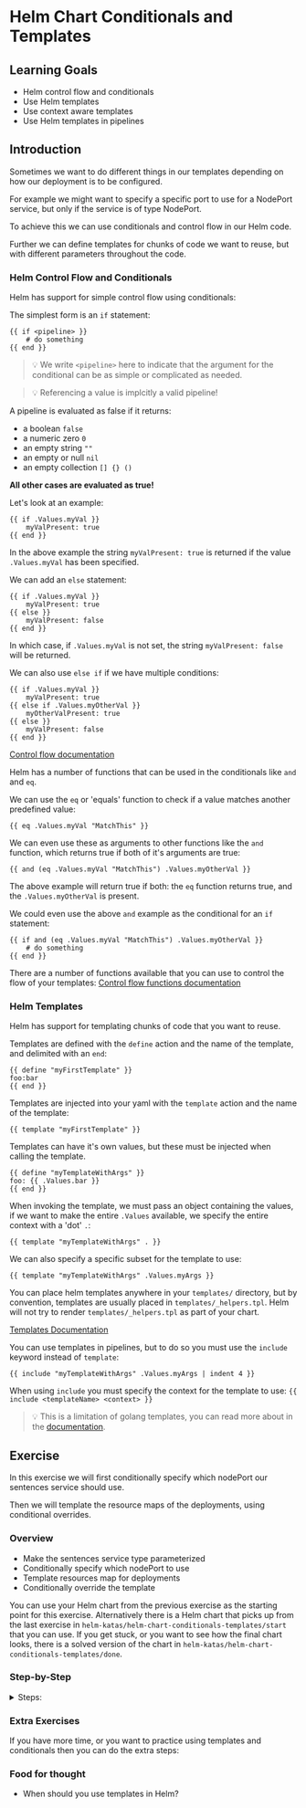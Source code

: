 # Helm Chart Conditionals and Templates

## Learning Goals

- Helm control flow and conditionals
- Use Helm templates
- Use context aware templates
- Use Helm templates in pipelines

## Introduction

Sometimes we want to do different things in our templates depending on how our deployment is to be configured.

For example we might want to specify a specific port to use for a NodePort service, but only if the service is of type NodePort.

To achieve this we can use conditionals and control flow in our Helm code.

Further we can define templates for chunks of code we want to reuse, but with different parameters throughout the code.

### Helm Control Flow and Conditionals

Helm has support for simple control flow using conditionals:

The simplest form is an `if` statement:

```
{{ if <pipeline> }}
    # do something
{{ end }}
```
> :bulb: We write `<pipeline>` here to indicate that the argument for the conditional can be as simple or complicated as needed.

> :bulb: Referencing a value is implcitly a valid pipeline!

A pipeline is evaluated as false if it returns:
- a boolean `false`
- a numeric zero `0`
- an empty string `""`
- an empty or null `nil`
- an empty collection `[] {} ()`

**All other cases are evaluated as true!**

Let's look at an example:
```
{{ if .Values.myVal }}
    myValPresent: true
{{ end }}
```
In the above example the string `myValPresent: true` is returned if the value `.Values.myVal` has been specified.

We can add an `else` statement:

```
{{ if .Values.myVal }}
    myValPresent: true
{{ else }}
    myValPresent: false
{{ end }}
```
In which case, if `.Values.myVal` is not set, the string `myValPresent: false` will be returned.

We can also use `else if` if we have multiple conditions:

```
{{ if .Values.myVal }}
    myValPresent: true
{{ else if .Values.myOtherVal }}
    myOtherValPresent: true
{{ else }}
    myValPresent: false
{{ end }}
```

[Control flow documentation](https://helm.sh/docs/chart_template_guide/control_structures/)

Helm has a number of functions that can be used in the conditionals like `and` and `eq`.

We can use the `eq` or 'equals' function to check if a value matches another predefined value:
```
{{ eq .Values.myVal "MatchThis" }}
```

We can even use these as arguments to other functions like the `and` function, which returns true if both of it's arguments are true:

```
{{ and (eq .Values.myVal "MatchThis") .Values.myOtherVal }}
```

The above example will return true if both: the `eq` function returns true, and the `.Values.myOtherVal` is present.

We could even use the above `and` example as the conditional for an `if` statement:

```
{{ if and (eq .Values.myVal "MatchThis") .Values.myOtherVal }}
    # do something
{{ end }}
```

There are a number of functions available that you can use to control the flow of your templates: [Control flow functions documentation](https://helm.sh/docs/chart_template_guide/function_list/#logic-and-flow-control-functions)

### Helm Templates

Helm has support for templating chunks of code that you want to reuse.

Templates are defined with the `define` action and the name of the template, and delimited with an `end`:

```
{{ define "myFirstTemplate" }}
foo:bar
{{ end }}
```

Templates are injected into your yaml with the `template` action and the name of the template:

```
{{ template "myFirstTemplate" }}
```

Templates can have it's own values, but these must be injected when calling the template.

```
{{ define "myTemplateWithArgs" }}
foo: {{ .Values.bar }}
{{ end }}
```

When invoking the template, we must pass an object containing the values, if we want to make the entire `.Values` available, we specify the entire context with a 'dot' `.`:

```
{{ template "myTemplateWithArgs" . }}
```

We can also specify a specific subset for the template to use:

```
{{ template "myTemplateWithArgs" .Values.myArgs }}
```

You can place helm templates anywhere in your `templates/` directory, but by convention, templates are usually placed in `templates/_helpers.tpl`.
Helm will not try to render `templates/_helpers.tpl` as part of your chart.

[Templates Documentation](https://helm.sh/docs/chart_best_practices/templates/#helm)

You can use templates in pipelines, but to do so you must use the `include` keyword instead of `template`:

```
{{ include "myTemplateWithArgs" .Values.myArgs | indent 4 }}
```

When using `include` you must specify the context for the template to use: `{{ include <templateName> <context> }}`

> :bulb: This is a limitation of golang templates, you can read more about in the [documentation](https://helm.sh/docs/howto/charts_tips_and_tricks/#using-the-include-function).

## Exercise

In this exercise we will first conditionally specify which nodePort our sentences service should use.

Then we will template the resource maps of the deployments, using conditional overrides.

### Overview

- Make the sentences service type parameterized
- Conditionally specify which nodePort to use
- Template resources map for deployments
- Conditionally override the template

You can use your Helm chart from the previous exercise as the starting point for this exercise.
Alternatively there is a Helm chart that picks up from the last exercise in `helm-katas/helm-chart-conditionals-templates/start` that you can use.
If you get stuck, or you want to see how the final chart looks, there is a solved version of the chart in `helm-katas/helm-chart-conditionals-templates/done`.

### Step-by-Step

<details>
<summary>Steps:</summary>

**Make the sentences service type parameterized**

First let's have a look at the sentences service template, the file is located in `sentence-app/templates/sentences-svc.yaml`

<details>
<summary>Default sentences-svc.yaml</summary>
```yaml
apiVersion: v1
kind: Service
metadata:
  labels:
    app: sentences
    component: main
  name: sentence
spec:
  ports:
  - port: 8080
    protocol: TCP
    targetPort: 8080
  selector:
    app: sentences
    component: main
  type: NodePort
```
</details>

The type and ports for the service are hard-coded in the service template.

Let's make the type a parameter:

```yaml
apiVersion: v1
kind: Service
...
spec:
  ...
  type: {{ .Values.sentences.service.type }}
```

Add the type to your `values.yaml`:
```yaml
sentences:
  ...
  service:
    type: ClusterIP
```

Let's try to render the service template:

```sh
$ helm template sentence-app --show-only templates/sentences-svc.yaml
---
# Source: sentence-app/templates/sentences-svc.yaml
apiVersion: v1
kind: Service
...
spec:
  ...
  type: ClusterIP
```

Sweet, that works.
Let's try to change the `type` in your `values.yaml` to `NodePort`.

Render the template again, and verify that it is now set to `NodePort`.

**Conditionally specify which nodePort to use**

When using the `NodePort` service type, Kubernetes allows us to specify which port we would like to use.
This argument is only relevant when using the `NodePort` service type, so let's make a conditional that only adds the port if the type is NodePort.

Add the port to your `values.yaml`:

```yaml
sentences:
  ...
  service:
    type: NodePort
    nodePort: 31234
```

We add the conditional to the `ports` map of the service spec in your sentences service template:

```yaml
apiVersion: v1
kind: Service
...
spec:
  ports:
  - port: 8080
    protocol: TCP
    targetPort: 8080
    {{- if and (eq .Values.sentences.service.type "NodePort") .Values.sentences.service.nodePort }}
    nodePort: {{ .Values.sentences.service.nodePort }}
    {{- end }}
  ...
  type: {{ .Values.sentences.service.type }}
```
> :bulb: Notice the use of `{{-` and `-}}` to remove whitespace around the injected value in the if statement.

The above `if` statement is true if both the `type` is set to `NodePort` and the value `nodePort` has been specified.

Try to render the template:

```sh
$ helm template sentence-app --show-only templates/sentences-svc.yaml
---
# Source: sentence-app/templates/sentences-svc.yaml
apiVersion: v1
kind: Service
...
spec:
  ports:
  - port: 8080
    protocol: TCP
    targetPort: 8080
    nodePort: 31234
  ...
  type: NodePort
```

Now let's try to change the type back to `ClusterIP` in the values file, and render the template again:

```sh
$ helm template sentence-app --show-only templates/sentences-svc.yaml
---
# Source: sentence-app/templates/sentences-svc.yaml
apiVersion: v1
kind: Service
...
spec:
  ports:
  - port: 8080
    protocol: TCP
    targetPort: 8080
  ...
  type: ClusterIP
```

So that we can verify that the `nodePort` key is only added when the `type` is set to `NodePort`.

**Template resources map for deployments**

In the [previous exercise](https://github.com/eficode-academy/helm-katas/blob/main/helm-chart-whitespace-pipelines-functions.md) we learned how to parameterize the `resoruces` map of our deployments.

Now we would like to have a sensible default for our pod resources, with the ability to override the default on a per service basis.

To do this we will use a `template`.

Let's create a template file:

```sh
touch sentence-app/templates/_helpers.tpl
```
> :bulb: You can create the file in any way you want, it just has to be placed in the `templates` directory.

Open the file in your text editor and the following code:

```yaml
{{- define "resources" -}}
resources:
  requests:
    cpu: 0.50
    memory: "500Mi"
  limits:
    cpu: 1.0
    memory: "1000Mi"
{{- end -}}
```

This is just a simple template that will insert the above yaml map.

Let's use it in your sentences deployment, edit the file `sentence-app/templates/sentences-deployment.yaml` and change:

```yaml
apiVersion: apps/v1
kind: Deployment
...
spec:
  ...
  template:
    ...
    spec:
      containers:
      - ...
        resources:
          {{- .Values.sentences.resources | toYaml | nindent 10 }}
```

To:

```yaml
apiVersion: apps/v1
kind: Deployment
...
spec:
  ...
  template:
    ...
    spec:
      containers:
      - ...
        {{ template "resources" }}
```

Render the template:

```sh
helm template sentence-app --show-only templates/sentences-deployment.yaml
---
# Source: sentence-app/templates/sentences-deployment.yaml
apiVersion: apps/v1
kind: Deployment
...
spec:
  ...
  template:
    ...
    spec:
      containers:
      - ...
        resources:
  requests:
    cpu: 0.50
    memory: "500Mi"
  limits:
    cpu: 1.0
    memory: "1000Mi"
```

So far so good, but we have to fix the indentation.

In order to that we will change the `template` to an `include` in your sentences deployment, so that we can use a pipeline and the `nindent` function:

```yaml
apiVersion: apps/v1
kind: Deployment
...
spec:
  ...
  template:
    ...
    spec:
      containers:
      - ...
        {{- include "resources" . | nindent 8 }}
```

> :bulb: Also notice that we use `{{-` to remove whitespace before the template is injected.

Render the template again:

```sh
helm template sentence-app --show-only templates/sentences-deployment.yaml
---
# Source: sentence-app/templates/sentences-deployment.yaml
apiVersion: apps/v1
kind: Deployment
...
spec:
  ...
  template:
    ...
    spec:
      containers:
      - ...
        resources:
          requests:
            cpu: 0.50
            memory: "500Mi"
          limits:
            cpu: 1.0
            memory: "1000Mi"
```

There we go!

**Conditionally override the template**

But now our sentences deployment will always use the resources map specified in the template, so lets add a condition so that we can override it:

Edit your `_helpers.tpl` and the following if statement below the `define` line:

```yaml
{{ if .resources -}}
resources:
{{- .resources | toYaml | nindent 2 -}}
{{ else }}
```

We also need to add a `{{- end -}}` to delimit the `if` statement:

```yaml
    ...
    memory: "1000Mi"
{{- end -}}
{{- end -}}
```
> :bulb: We end up having two `{{- end -}}` at the end of the file because we have to delimit both the template `define` and the `if` statement.

The final `_helpers.tpl` should look like this:

```yaml
{{- define "resources" -}}
{{ if .resources -}}
resources:
{{- .resources | toYaml | nindent 2 -}}
{{ else }}
resources:
  requests:
    cpu: 0.50
    memory: "500Mi"
  limits:
    cpu: 1.0
    memory: "1000Mi"
{{- end -}}
{{- end -}}
```

Now we have modified our template, so that it expects a `context` that potentially contains a `resources` map.

This means that if the context indeed contains a `resources` map, then it will be rendered to yaml and returned, if not the default resources map is returned.

Next we edit our sentences deployment to pass the `.Values.sentences` context to the template:

Change:

```yaml
apiVersion: apps/v1
kind: Deployment
...
spec:
  ...
  template:
    ...
    spec:
      containers:
      - ...
        {{- include "resources" . | nindent 8 }}
```

To:

```yaml
apiVersion: apps/v1
kind: Deployment
...
spec:
  ...
  template:
    ...
    spec:
      containers:
      - ...
        {{- include "resources" .Values.sentences | nindent 8 }}
```

Since we defined a `resources` map in the `values.yaml` a few exercises ago, when we render the template we should see these values being used instead of the template one:


```sh
helm template sentence-app --show-only templates/sentences-deployment.yaml
---
# Source: sentence-app/templates/sentences-deployment.yaml
apiVersion: apps/v1
kind: Deployment
...
spec:
  ...
  template:
    ...
    spec:
      containers:
      - ...
        resources:
          limits:
            cpu: 0.5
            memory: 500Mi
          requests:
            cpu: 0.25
            memory: 100Mi
```

You can try to delete the `resources` map from your `values.yaml` and render the template again:

```sh
helm template sentence-app --show-only templates/sentences-deployment.yaml
---
# Source: sentence-app/templates/sentences-deployment.yaml
apiVersion: apps/v1
kind: Deployment
...
spec:
  ...
  template:
    ...
    spec:
      containers:
      - ...
        resources:
          requests:
            cpu: 0.50
            memory: "500Mi"
          limits:
            cpu: 1.0
            memory: "1000Mi"
```

Which means that the template will be used.

The neat thing here is that we can use the same template in the `age` and `name` deployments.

Now if we do not specify any resource limitations, the defaults will be used, but we can override those simply by adding limitations to the `values.yaml`.

</details>

### Extra Exercises

If you have more time, or you want to practice using templates and conditionals then you can do the extra steps:

<!-- <details> -->
<!-- <summary>Extras</summart> -->
<!-- </details> -->

### Food for thought

- When should you use templates in Helm?
